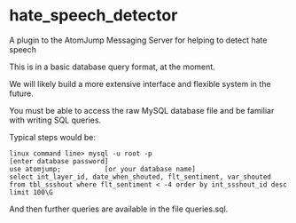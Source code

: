 # hate_speech_detector
A plugin to the AtomJump Messaging Server for helping to detect hate speech

This is in a basic database query format, at the moment.

We will likely build a more extensive interface and flexible system in the future.

You must be able to access the raw MySQL database file and be familiar with writing SQL queries.

Typical steps would be:

```
linux command line> mysql -u root -p
[enter database password]
use atomjump;			[or your database name]
select int_layer_id, date_when_shouted, flt_sentiment, var_shouted from tbl_ssshout where flt_sentiment < -4 order by int_ssshout_id desc limit 100\G
```

And then further queries are available in the file queries.sql.